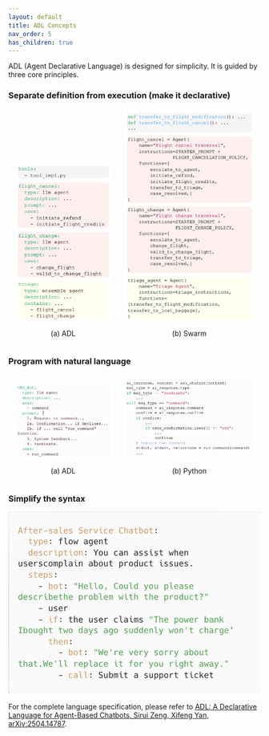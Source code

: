 ```yaml
---
layout: default
title: ADL Concepts
nav_order: 5
has_children: true
---
```


ADL (Agent Declarative Language) is designed for simplicity.  It is guided by three core principles. 


### Separate definition from execution (make it declarative)
<div style="display: flex; justify-content: space-between; align-items: flex-end; width: 100%;">

  <div style="flex: 1.5; text-align: center; margin: 0 10px;">
    <img src="airline-a.png" style="max-width: 100%; height: auto;">
    <p style="margin-top: 8px;">(a) ADL</p>
  </div>

  <div style="flex: 2; text-align: center; margin: 0 10px;">
    <img src="airline-b.png" style="max-width: 100%; height: auto;">
    <p style="margin-top: 8px;">(b) Swarm</p>
  </div>

</div>

### Program with natural language
<div style="display: flex; justify-content: space-between; align-items: flex-end; width: 100%;">

  <div style="flex: 1.5; text-align: center; margin: 0 10px;">
    <img src="cmd-a.png" style="max-width: 100%; height: auto;">
    <p style="margin-top: 8px;">(a) ADL</p>
  </div>

  <div style="flex: 2; text-align: center; margin: 0 10px;">
    <img src="cmd-b.png" style="max-width: 100%; height: auto;">
    <p style="margin-top: 8px;">(b) Python</p>
  </div>

</div>

### Simplify the syntax 
![example](example.png)

For the complete language specification, please refer to [ADL: A Declarative Language for Agent-Based Chatbots, Sirui Zeng, Xifeng Yan, 	arXiv:2504.14787](https://arxiv.org/pdf/2504.14787). 
